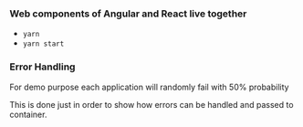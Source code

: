 ### Web components of Angular and React live together

* `yarn`
* `yarn start`

### Error Handling
For demo purpose each application will randomly fail with 50% probability

This is done just in order to show how errors can be handled and passed to container.
